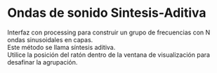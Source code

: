 # Ondas de sonido Sintesis-Aditiva
Interfaz con processing para construir un grupo de frecuencias con N ondas sinusoidales en capas.  
Este método se llama síntesis aditiva.  
Utilice la posición del ratón dentro de la ventana de visualización para desafinar  la agrupación.
